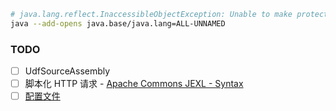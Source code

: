 ```sh
# java.lang.reflect.InaccessibleObjectException: Unable to make protected final java.lang.Class java.lang.ClassLoader.defineClass 报错的情况处理
java --add-opens java.base/java.lang=ALL-UNNAMED
```

### TODO

- [ ] UdfSourceAssembly
- [ ] 脚本化 HTTP 请求 - [Apache Commons JEXL - Syntax](https://commons.apache.org/proper/commons-jexl/reference/syntax.html)
- [ ] [配置文件](https://github.com/lightbend/config/blob/main/HOCON.md)
